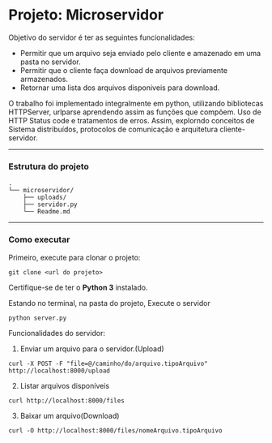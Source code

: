 # Projeto: Microservidor 
Objetivo do servidor é ter as seguintes funcionalidades: 
* Permitir que um arquivo seja enviado pelo cliente e amazenado em uma pasta no servidor.
* Permitir que o cliente faça download de arquivos previamente armazenados.
* Retornar uma lista dos arquivos disponiveis para download.

O trabalho foi implementado integralmente em python, utilizando bibliotecas HTTPServer, urlparse aprendendo assim as funções que compõem. Uso de HTTP Status code e tratamentos de erros. Assim, explorndo           conceitos de Sistema distribuídos, protocolos de comunicação e arquitetura cliente-servidor.

---

### Estrutura do projeto
```
.
└── microservidor/
    ├── uploads/
    ├── servidor.py
    └── Readme.md
```
--- 

### Como executar
Primeiro, execute para clonar o projeto: 
```
git clone <url do projeto>
```
Certifique-se de ter o **Python 3** instalado.

Estando no terminal, na pasta do projeto, Execute o servidor
```
python server.py
```
Funcionalidades do servidor:

1. Enviar um arquivo para o servidor.(Upload)
```
curl -X POST -F "file=@/caminho/do/arquivo.tipoArquivo" http://localhost:8000/upload

```

2. Listar arquivos disponíveis
```
curl http://localhost:8000/files
```

3. Baixar um arquivo(Download)
```
curl -O http://localhost:8000/files/nomeArquivo.tipoArquivo
```










